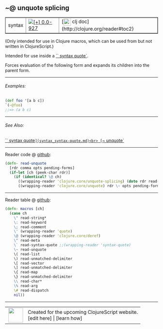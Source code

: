 ## ~@ unquote splicing



 <table border="1">
<tr>
<td>syntax</td>
<td><a href="https://github.com/cljsinfo/cljs-api-docs/tree/0.0-927"><img valign="middle" alt="[+] 0.0-927" title="Added in 0.0-927" src="https://img.shields.io/badge/+-0.0--927-lightgrey.svg"></a> </td>
<td>
[<img height="24px" valign="middle" src="http://i.imgur.com/1GjPKvB.png"> clj doc](http://clojure.org/reader#toc2)
</td>
</tr>
</table>



(Only intended for use in Clojure macros, which can be used from but not
written in ClojureScript.)

Intended for use inside a [`` syntax quote`](syntax_syntax-quote.md).

Forces evaluation of the following form and expands its children into the
parent form.

---

###### Examples:

```clj
(def foo '[a b c])
`(~@foo)
;;=> (a b c)
```

---

###### See Also:

[`` syntax quote`](syntax_syntax-quote.md)<br>
[`~ unquote`](syntax_unquote.md)<br>

---





Reader code @ [github](https://github.com/clojure/tools.reader/blob/tools.reader-0.10.0-alpha3/src/main/clojure/clojure/tools/reader.clj#L588-L593):

```clj
(defn- read-unquote
  [rdr comma opts pending-forms]
  (if-let [ch (peek-char rdr)]
    (if (identical? \@ ch)
      ((wrapping-reader 'clojure.core/unquote-splicing) (doto rdr read-char) \@ opts pending-forms)
      ((wrapping-reader 'clojure.core/unquote) rdr \~ opts pending-forms))))
```

<!--
Repo - tag - source tree - lines:

 <pre>
tools.reader @ tools.reader-0.10.0-alpha3
└── src
    └── main
        └── clojure
            └── clojure
                └── tools
                    └── <ins>[reader.clj:588-593](https://github.com/clojure/tools.reader/blob/tools.reader-0.10.0-alpha3/src/main/clojure/clojure/tools/reader.clj#L588-L593)</ins>
</pre>
-->

---
Reader table @ [github](https://github.com/clojure/tools.reader/blob/tools.reader-0.10.0-alpha3/src/main/clojure/clojure/tools/reader.clj#L743-L762):

```clj
(defn- macros [ch]
  (case ch
    \" read-string*
    \: read-keyword
    \; read-comment
    \' (wrapping-reader 'quote)
    \@ (wrapping-reader 'clojure.core/deref)
    \^ read-meta
    \` read-syntax-quote ;;(wrapping-reader 'syntax-quote)
    \~ read-unquote
    \( read-list
    \) read-unmatched-delimiter
    \[ read-vector
    \] read-unmatched-delimiter
    \{ read-map
    \} read-unmatched-delimiter
    \\ read-char*
    \% read-arg
    \# read-dispatch
    nil))
```

<!--
Repo - tag - source tree - lines:

 <pre>
tools.reader @ tools.reader-0.10.0-alpha3
└── src
    └── main
        └── clojure
            └── clojure
                └── tools
                    └── <ins>[reader.clj:743-762](https://github.com/clojure/tools.reader/blob/tools.reader-0.10.0-alpha3/src/main/clojure/clojure/tools/reader.clj#L743-L762)</ins>
</pre>
-->

---



 <table>
<tr><td>
<img valign="middle" align="right" width="48px" src="http://i.imgur.com/Hi20huC.png">
</td><td>
Created for the upcoming ClojureScript website.<br>
[edit here] | [learn how]
</td></tr></table>

[edit here]:https://github.com/cljsinfo/cljs-api-docs/blob/master/cljsdoc/syntax_unquote-splicing.cljsdoc
[learn how]:https://github.com/cljsinfo/cljs-api-docs/wiki/cljsdoc-files

<!--

This information was too distracting to show to readers, but I'll leave it
commented here since it is helpful to:

- pretty-print the data used to generate this document
- and show how to retrieve that data



The API data for this symbol:

```clj
{:description "(Only intended for use in Clojure macros, which can be used from but not\nwritten in ClojureScript.)\n\nIntended for use inside a [syntax/syntax-quote].\n\nForces evaluation of the following form and expands its children into the\nparent form.",
 :ns "syntax",
 :name "unquote-splicing",
 :history [["+" "0.0-927"]],
 :type "syntax",
 :related ["syntax/syntax-quote" "syntax/unquote"],
 :full-name-encode "syntax_unquote-splicing",
 :extra-sources ({:code "(defn- read-unquote\n  [rdr comma opts pending-forms]\n  (if-let [ch (peek-char rdr)]\n    (if (identical? \\@ ch)\n      ((wrapping-reader 'clojure.core/unquote-splicing) (doto rdr read-char) \\@ opts pending-forms)\n      ((wrapping-reader 'clojure.core/unquote) rdr \\~ opts pending-forms))))",
                  :title "Reader code",
                  :repo "tools.reader",
                  :tag "tools.reader-0.10.0-alpha3",
                  :filename "src/main/clojure/clojure/tools/reader.clj",
                  :lines [588 593]}
                 {:code "(defn- macros [ch]\n  (case ch\n    \\\" read-string*\n    \\: read-keyword\n    \\; read-comment\n    \\' (wrapping-reader 'quote)\n    \\@ (wrapping-reader 'clojure.core/deref)\n    \\^ read-meta\n    \\` read-syntax-quote ;;(wrapping-reader 'syntax-quote)\n    \\~ read-unquote\n    \\( read-list\n    \\) read-unmatched-delimiter\n    \\[ read-vector\n    \\] read-unmatched-delimiter\n    \\{ read-map\n    \\} read-unmatched-delimiter\n    \\\\ read-char*\n    \\% read-arg\n    \\# read-dispatch\n    nil))",
                  :title "Reader table",
                  :repo "tools.reader",
                  :tag "tools.reader-0.10.0-alpha3",
                  :filename "src/main/clojure/clojure/tools/reader.clj",
                  :lines [743 762]}),
 :examples [{:id "e6f73d",
             :content "```clj\n(def foo '[a b c])\n`(~@foo)\n;;=> (a b c)\n```"}],
 :full-name "syntax/unquote-splicing",
 :display "~@ unquote splicing",
 :clj-doc "http://clojure.org/reader#toc2"}

```

Retrieve the API data for this symbol:

```clj
;; from Clojure REPL
(require '[clojure.edn :as edn])
(-> (slurp "https://raw.githubusercontent.com/cljsinfo/cljs-api-docs/catalog/cljs-api.edn")
    (edn/read-string)
    (get-in [:symbols "syntax/unquote-splicing"]))
```

-->
